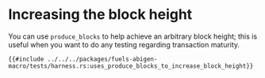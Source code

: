 # Increasing the block height

You can use `produce_blocks` to help achieve an arbitrary block height; this is useful when you want to do any testing regarding transaction maturity.

````rust,ignore
{{#include ../../../packages/fuels-abigen-macro/tests/harness.rs:uses_produce_blocks_to_increase_block_height}}
````
